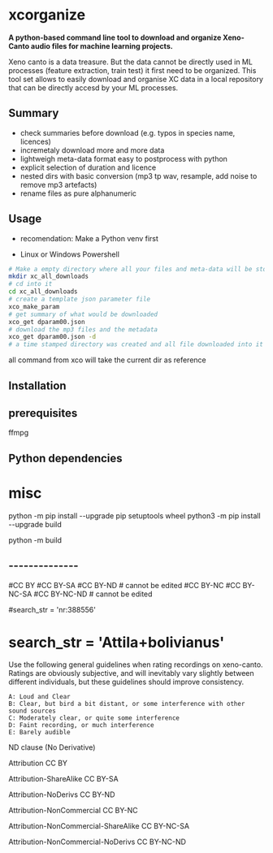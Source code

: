 # xcorganize
**A python-based command line tool to download and organize Xeno-Canto audio files for machine learning projects.**

Xeno canto is a data treasure.
But the data cannot be directly used in ML processes (feature extraction, train test) it first need to be organized.
This tool set allows to easily download and organise XC data in a local repository that can be directly accesd by your ML processes.  

## Summary
- check summaries before download (e.g. typos in species name, licences)
- incremetaly download more and more data 
- lightweigh meta-data format easy to postprocess with python
- explicit selection of duration and licence
- nested dirs with basic conversion (mp3 tp wav, resample, add noise to remove mp3 artefacts)
- rename files as pure alphanumeric

## Usage

- recomendation: Make a Python venv first 

- Linux or Windows Powershell
```bash
# Make a empty directory where all your files and meta-data will be stored
mkdir xc_all_downloads 
# cd into it
cd xc_all_downloads
# create a template json parameter file
xco_make_param 
# get summary of what would be downloaded
xco_get dparam00.json
# download the mp3 files and the metadata
xco_get dparam00.json -d
# a time stamped directory was created and all file downloaded into it
```



all command from xco will take the current dir as reference



## Installation

## prerequisites
ffmpg

## Python dependencies


# misc 
python -m pip install --upgrade pip setuptools wheel
python3 -m pip install --upgrade build

python -m build




## --------------
#CC BY
#CC BY-SA 
#CC BY-ND # cannot be edited 
#CC BY-NC
#CC BY-NC-SA 
#CC BY-NC-ND # cannot be edited 

#search_str = 'nr:388556'
# search_str = 'Attila+bolivianus'






Use the following general guidelines when rating recordings on xeno-canto. Ratings are obviously subjective, and will inevitably vary slightly between different individuals, but these guidelines should improve consistency.

    A: Loud and Clear
    B: Clear, but bird a bit distant, or some interference with other sound sources
    C: Moderately clear, or quite some interference
    D: Faint recording, or much interference
    E: Barely audible








ND clause (No Derivative) 


Attribution
CC BY

Attribution-ShareAlike
CC BY-SA 

Attribution-NoDerivs
CC BY-ND 

Attribution-NonCommercial
CC BY-NC 

Attribution-NonCommercial-ShareAlike
CC BY-NC-SA 

Attribution-NonCommercial-NoDerivs
CC BY-NC-ND 



